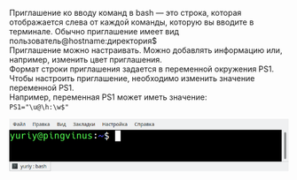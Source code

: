Приглашение ко вводу команд в bash — это строка, которая отображается слева от каждой команды, которую вы вводите в терминале. Обычно приглашение имеет вид пользователь@hostname:директория$  
Приглашение можно настраивать. Можно добавлять информацию или, например, изменить цвет приглашения.  
Формат строки приглашения задается в переменной окружения PS1. Чтобы настроить приглашение, необходимо изменить значение переменной PS1.  
Например, переменная PS1 может иметь значение:  
`PS1="\u@\h:\w$"`


![image.png](../images/prighlashieniie-k-vvodu_1.png)

